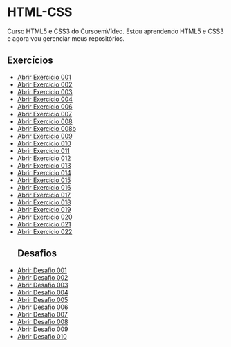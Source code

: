 # HTML-CSS
 Curso HTML5 e CSS3 do CursoemVídeo.
 Estou aprendendo HTML5 e CSS3 e agora vou gerenciar meus repositórios.
## Exercícios
<ul>
<li><a href="https://danillosouza03.github.io/html-css/exercicios/ex.001/" target="_blank">Abrir Exercício 001</a></li>
<li><a href="https://danillosouza03.github.io/html-css/exercicios/ex.002/" target="_blank">Abrir Exercício 002</a></li>
<li><a href="https://danillosouza03.github.io/html-css/exercicios/ex.003/" target="_blank">Abrir Exercício 003</a></li>
<li><a href="https://danillosouza03.github.io/html-css/exercicios/ex.004/" target="_blank">Abrir Exercício 004</a></li>
<li><a href="https://danillosouza03.github.io/html-css/exercicios/ex.006/" target="_blank">Abrir Exercício 006</a></li>
<li><a href="https://danillosouza03.github.io/html-css/exercicios/ex.007/" target="_blank">Abrir Exercício 007</a></li>
<li><a href="https://danillosouza03.github.io/html-css/exercicios/ex.008/" target="_blank">Abrir Exercício 008</a></li>
<li><a href="https://danillosouza03.github.io/html-css/exercicios/ex.008B/" target="_blank">Abrir Exercício 008b</a></li>
<li><a href="https://danillosouza03.github.io/html-css/exercicios/ex.009/" target="_blank">Abrir Exercício 009</a></li>
<li><a href="https://danillosouza03.github.io/html-css/exercicios/ex.010/" target="_blank">Abrir Exercício 010</a></li>
<li><a href="https://danillosouza03.github.io/html-css/exercicios/ex.011/" target="_blank">Abrir Exercício 011</a></li>
<li><a href="https://danillosouza03.github.io/html-css/exercicios/ex.012/" target="_blank">Abrir Exercício 012</a></li>
<li><a href="https://danillosouza03.github.io/html-css/exercicios/ex.013/" target="_blank">Abrir Exercício 013</a></li>
<li><a href="https://danillosouza03.github.io/html-css/exercicios/ex.014/" target="_blank">Abrir Exercício 014</a></li>
<li><a href="https://danillosouza03.github.io/html-css/exercicios/ex.015/" target="_blank">Abrir Exercício 015</a></li>
<li><a href="https://danillosouza03.github.io/html-css/exercicios/ex.016/cor03.html" target="_blank">Abrir Exercício 016</a></li>
<li><a href="https://danillosouza03.github.io/html-css/exercicios/ex.017/fonte02.html" target="_blank">Abrir Exercício 017</a></li>
<li><a href="https://danillosouza03.github.io/html-css/exercicios/ex.018/fonte02.html" target="_blank">Abrir Exercício 018</a></li>
<li><a href="https://danillosouza03.github.io/html-css/exercicios/ex.019/seletor01.html" target="_blank">Abrir Exercício 019</a></li>
<li><a href="https://danillosouza03.github.io/html-css/exercicios/ex.020/hover.html" target="_blank">Abrir Exercício 020</a></li>
<li><a href="https://danillosouza03.github.io/html-css/exercicios/ex.021/caixa01.html" target="_blank">Abrir Exercício 021</a></li>
<li><a href="https://danillosouza03.github.io/html-css/exercicios/ex.022/" target="_blank">Abrir Exercício 022</a></li>

## Desafios

<li><a href="https://danillosouza03.github.io/html-css/desafios/d001/" target="_blank">Abrir Desafio 001</a></li>
<li><a href="https://danillosouza03.github.io/html-css/desafios/d002/" target="_blank">Abrir Desafio 002</a></li>
<li><a href="https://danillosouza03.github.io/html-css/desafios/d003/" target="_blank">Abrir Desafio 003</a></li>
<li><a href="https://danillosouza03.github.io/html-css/desafios/d004/" target="_blank">Abrir Desafio 004</a></li>
<li><a href="https://danillosouza03.github.io/html-css/desafios/d005/" target="_blank">Abrir Desafio 005</a></li>
<li><a href="https://danillosouza03.github.io/html-css/desafios/d006/" target="_blank">Abrir Desafio 006</a></li>
<li><a href="https://danillosouza03.github.io/html-css/desafios/d007/" target="_blank">Abrir Desafio 007</a></li>
<li><a href="https://danillosouza03.github.io/html-css/desafios/d008/" target="_blank">Abrir Desafio 008</a></li>
<li><a href="https://danillosouza03.github.io/html-css/desafios/d009/" target="_blank">Abrir Desafio 009</a></li>
<li><a href="https://danillosouza03.github.io/html-css/desafios/d010/" target="_blank">Abrir Desafio 010</a></li>
</ul>
 
